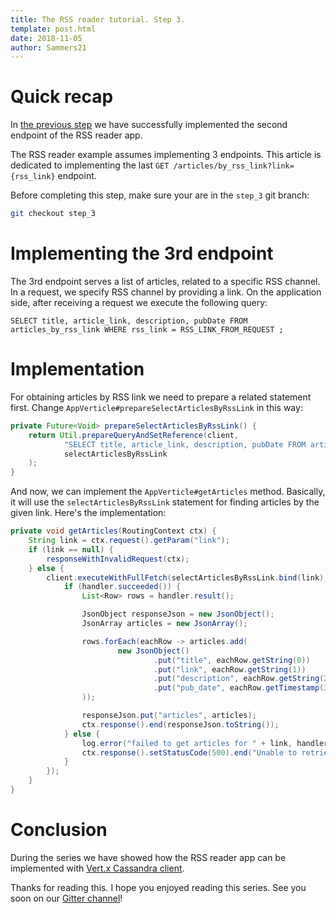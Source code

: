 ```yaml
---
title: The RSS reader tutorial. Step 3.
template: post.html
date: 2018-11-05
author: Sammers21
--- 
```


# Quick recap

In [the previous step](https://vertx.io/blog/the-rss-reader-tutorial-step-2/) we have successfully implemented the second endpoint 
of the RSS reader app.

The RSS reader example assumes implementing 3 endpoints. This article is dedicated to implementing the last `GET /articles/by_rss_link?link={rss_link}` endpoint.

Before completing this step, make sure your are in the `step_3` git branch:
```bash
git checkout step_3
```

# Implementing the 3rd endpoint

The 3rd endpoint serves a list of articles, related to a specific RSS channel. In a request, we specify RSS channel by providing a link. On the application side, after receiving a request we execute the following query:

```text
SELECT title, article_link, description, pubDate FROM articles_by_rss_link WHERE rss_link = RSS_LINK_FROM_REQUEST ;
```

# Implementation

For obtaining articles by RSS link we need to prepare a related statement first. Change `AppVerticle#prepareSelectArticlesByRssLink` in this way:

```java
private Future<Void> prepareSelectArticlesByRssLink() {
    return Util.prepareQueryAndSetReference(client,
            "SELECT title, article_link, description, pubDate FROM articles_by_rss_link WHERE rss_link = ? ;",
            selectArticlesByRssLink
    );
}
``` 

And now, we can implement the `AppVerticle#getArticles` method. Basically, it will use the `selectArticlesByRssLink` statement for finding articles by the given link. Here's the implementation:

```java
private void getArticles(RoutingContext ctx) {
    String link = ctx.request().getParam("link");
    if (link == null) {
        responseWithInvalidRequest(ctx);
    } else {
        client.executeWithFullFetch(selectArticlesByRssLink.bind(link), handler -> {
            if (handler.succeeded()) {
                List<Row> rows = handler.result();

                JsonObject responseJson = new JsonObject();
                JsonArray articles = new JsonArray();

                rows.forEach(eachRow -> articles.add(
                        new JsonObject()
                                .put("title", eachRow.getString(0))
                                .put("link", eachRow.getString(1))
                                .put("description", eachRow.getString(2))
                                .put("pub_date", eachRow.getTimestamp(3).getTime())
                ));

                responseJson.put("articles", articles);
                ctx.response().end(responseJson.toString());
            } else {
                log.error("failed to get articles for " + link, handler.cause());
                ctx.response().setStatusCode(500).end("Unable to retrieve the info from C*");
            }
        });
    }
}
```

# Conclusion

During the series we have showed how the RSS reader app can be implemented with [Vert.x Cassandra client](https://github.com/vert-x3/vertx-cassandra-client).

Thanks for reading this. I hope you enjoyed reading this series. See you soon on our [Gitter channel](https://gitter.im/eclipse-vertx/vertx-users)!